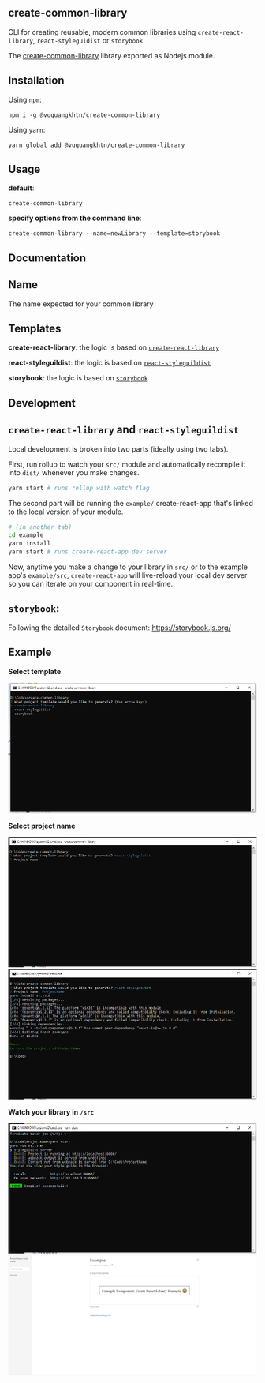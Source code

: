 ## **create-common-library**

CLI for creating reusable, modern common libraries using `create-react-library`, `react-styleguidist` or `storybook`.

The [create-common-library](https://www.npmjs.com/package/create-common-library) library exported as Nodejs module.

## **Installation**

Using `npm`:

```
npm i -g @vuquangkhtn/create-common-library
```

Using `yarn`:

```
yarn global add @vuquangkhtn/create-common-library
```

## **Usage**

**default**:

```
create-common-library
```

**specify options from the command line**:

```
create-common-library --name=newLibrary --template=storybook
```

## **Documentation**

## Name
The name expected for your common library

## Templates

**create-react-library**: the logic is based on [`create-react-library`](https://github.com/transitive-bullshit/create-react-library) 

**react-styleguildist**: the logic is based on [`react-styleguildist`](https://github.com/styleguidist/react-styleguidist)

**storybook**: the logic is based on [`storybook`](https://github.com/storybookjs/storybook)

## **Development**

## `create-react-library` and `react-styleguildist`

Local development is broken into two parts (ideally using two tabs).

First, run rollup to watch your `src/` module and automatically recompile it into `dist/` whenever you make changes.

```bash
yarn start # runs rollup with watch flag
```

The second part will be running the `example/` create-react-app that's linked to the local version of your module.

```bash
# (in another tab)
cd example
yarn install
yarn start # runs create-react-app dev server
```

Now, anytime you make a change to your library in `src/` or to the example app's `example/src`, `create-react-app` will live-reload your local dev server so you can iterate on your component in real-time.


## `storybook`: 
Following the detailed `Storybook` document: https://storybook.js.org/

## **Example**

**Select template**

![Select template](https://github.com/vuquangkhtn/create-common-library/blob/master/preview/select-template.PNG?raw=true)

**Select project name**

![Select project name](https://github.com/vuquangkhtn/create-common-library/blob/master/preview/select-project-name.PNG?raw=true)
![Created successfully](https://github.com/vuquangkhtn/create-common-library/blob/master/preview/created-successfully.PNG?raw=true)

**Watch your library in `/src`**

![Watch you library](https://github.com/vuquangkhtn/create-common-library/blob/master/preview/watch-your-library.PNG?raw=true)
![library](https://github.com/vuquangkhtn/create-common-library/blob/master/preview/library.PNG?raw=true)